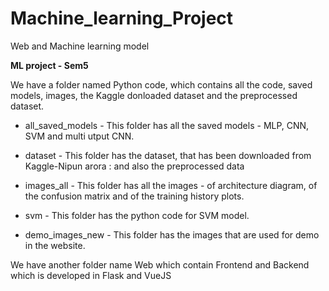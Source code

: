 # Machine_learning_Project
Web and Machine learning model

**ML project - Sem5** 

We have a folder named Python code, which contains all the code, saved models, images, the Kaggle donloaded dataset and the preprocessed dataset.

- all_saved_models - 
	This folder has all the saved models - MLP, CNN, SVM and multi utput CNN.
	
- dataset - 
	This folder has the dataset, that has been downloaded from Kaggle-Nipun arora :
	and also the preprocessed data

- images_all - 
	This folder has all the images - of architecture diagram, of the confusion matrix and of the training history plots.
	
- svm - 
	This folder has the python code for SVM model.
	
- demo_images_new - 
	This folder has the images that are used for demo in the website.
	

We have another folder name Web which contain Frontend and Backend which is developed in Flask and VueJS


